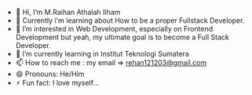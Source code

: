 - 👋 Hi, I’m M.Raihan Athalah Ilham
- 📖 Currently i'm learning about How to be a proper Fullstack Developer.
- 👀 I’m interested in Web Development, especially on Frontend Development but yeah, my ultimate goal is to become a Full Stack Developer.
- 🌱 I’m currently learning in Institut Teknologi Sumatera
- 📫 How to reach me : my email => rehan121203@gmail.com
- 😄 Pronouns: He/Him
- ⚡ Fun fact: I love myself...

<!---
Hannntastix/Hannntastix is a ✨ special ✨ repository because its `README.md` (this file) appears on your GitHub profile.
You can click the Preview link to take a look at your changes.
--->
